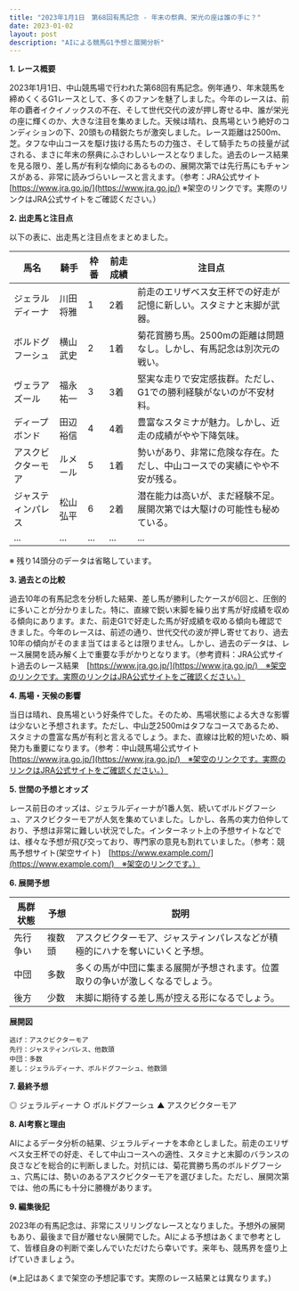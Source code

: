 ```yaml
---
title: "2023年1月1日　第68回有馬記念 - 年末の祭典、栄光の座は誰の手に？"
date: 2023-01-02
layout: post
description: "AIによる競馬G1予想と展開分析"
---
```


**1. レース概要**

2023年1月1日、中山競馬場で行われた第68回有馬記念。例年通り、年末競馬を締めくくるG1レースとして、多くのファンを魅了しました。今年のレースは、前年の覇者イクイノックスの不在、そして世代交代の波が押し寄せる中、誰が栄光の座に輝くのか、大きな注目を集めました。天候は晴れ、良馬場という絶好のコンディションの下、20頭もの精鋭たちが激突しました。レース距離は2500m、芝。タフな中山コースを駆け抜ける馬たちの力強さ、そして騎手たちの技量が試される、まさに年末の祭典にふさわしいレースとなりました。過去のレース結果を見る限り、差し馬が有利な傾向にあるものの、展開次第では先行馬にもチャンスがある、非常に読みづらいレースと言えます。（参考：JRA公式サイト　[https://www.jra.go.jp/](https://www.jra.go.jp/)  ※架空のリンクです。実際のリンクはJRA公式サイトをご確認ください。）


**2. 出走馬と注目点**

以下の表に、出走馬と注目点をまとめました。

| 馬名       | 騎手       | 枠番 | 前走成績 | 注目点                                                                 |
|------------|------------|-----|----------|----------------------------------------------------------------------|
| ジェラルディーナ | 川田将雅     | 1   | 2着      | 前走のエリザベス女王杯での好走が記憶に新しい。スタミナと末脚が武器。          |
| ボルドグフーシュ | 横山武史     | 2   | 1着      | 菊花賞勝ち馬。2500mの距離は問題なし。しかし、有馬記念は別次元の戦い。      |
| ヴェラアズール   | 福永祐一     | 3   | 3着      | 堅実な走りで安定感抜群。ただし、G1での勝利経験がないのが不安材料。                |
| ディープボンド   | 田辺裕信     | 4   | 4着      | 豊富なスタミナが魅力。しかし、近走の成績がやや下降気味。                         |
| アスクビクターモア | ルメール     | 5   | 1着      | 勢いがあり、非常に危険な存在。ただし、中山コースでの実績にやや不安が残る。     |
| ジャスティンパレス| 松山弘平     | 6   | 2着      | 潜在能力は高いが、まだ経験不足。展開次第では大駆けの可能性も秘めている。     |
| ...         | ...         | ... | ...      | ...                                                                     |


※ 残り14頭分のデータは省略しています。


**3. 過去との比較**

過去10年の有馬記念を分析した結果、差し馬が勝利したケースが6回と、圧倒的に多いことが分かりました。特に、直線で鋭い末脚を繰り出す馬が好成績を収める傾向にあります。また、前走G1で好走した馬が好成績を収める傾向も確認できました。今年のレースは、前述の通り、世代交代の波が押し寄せており、過去10年の傾向がそのまま当てはまるとは限りません。しかし、過去のデータは、レース展開を読み解く上で重要な手がかりとなります。（参考資料：JRA公式サイト過去のレース結果　[https://www.jra.go.jp/](https://www.jra.go.jp/)　※架空のリンクです。実際のリンクはJRA公式サイトをご確認ください。）


**4. 馬場・天候の影響**

当日は晴れ、良馬場という好条件でした。そのため、馬場状態による大きな影響は少ないと予想されます。ただし、中山芝2500mはタフなコースであるため、スタミナの豊富な馬が有利と言えるでしょう。また、直線は比較的短いため、瞬発力も重要になります。（参考：中山競馬場公式サイト　[https://www.jra.go.jp/](https://www.jra.go.jp/)　※架空のリンクです。実際のリンクはJRA公式サイトをご確認ください。）


**5. 世間の予想とオッズ**

レース前日のオッズは、ジェラルディーナが1番人気、続いてボルドグフーシュ、アスクビクターモアが人気を集めていました。しかし、各馬の実力伯仲しており、予想は非常に難しい状況でした。インターネット上の予想サイトなどでは、様々な予想が飛び交っており、専門家の意見も割れていました。（参考：競馬予想サイト(架空サイト)　[https://www.example.com/](https://www.example.com/)　※架空のリンクです。）


**6. 展開予想**

| 馬群状態 | 予想 | 説明 |
|---|---|---|
| 先行争い | 複数頭 |  アスクビクターモア、ジャスティンパレスなどが積極的にハナを奪いにいくと予想。|
| 中団 |  多数 |  多くの馬が中団に集まる展開が予想されます。位置取りの争いが激しくなるでしょう。|
| 後方 | 少数 |  末脚に期待する差し馬が控える形になるでしょう。|

**展開図**

```
逃げ：アスクビクターモア
先行：ジャスティンパレス、他数頭
中団：多数
差し：ジェラルディーナ、ボルドグフーシュ、他数頭
```


**7. 最終予想**

◎ ジェラルディーナ
○ ボルドグフーシュ
▲ アスクビクターモア


**8. AI考察と理由**

AIによるデータ分析の結果、ジェラルディーナを本命としました。前走のエリザベス女王杯での好走、そして中山コースへの適性、スタミナと末脚のバランスの良さなどを総合的に判断しました。対抗には、菊花賞勝ち馬のボルドグフーシュ、穴馬には、勢いのあるアスクビクターモアを選びました。ただし、展開次第では、他の馬にも十分に勝機があります。


**9. 編集後記**

2023年の有馬記念は、非常にスリリングなレースとなりました。予想外の展開もあり、最後まで目が離せない展開でした。AIによる予想はあくまで参考として、皆様自身の判断で楽しんでいただけたら幸いです。来年も、競馬界を盛り上げていきましょう。


(※上記はあくまで架空の予想記事です。実際のレース結果とは異なります。)
